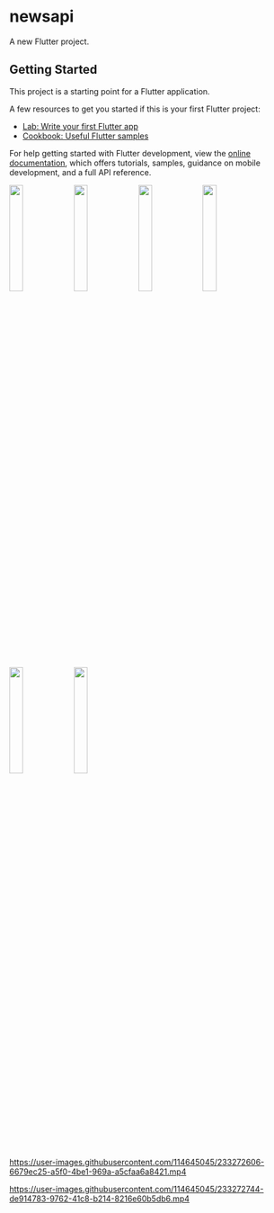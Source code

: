 # newsapi

A new Flutter project.

## Getting Started

This project is a starting point for a Flutter application.

A few resources to get you started if this is your first Flutter project:

- [Lab: Write your first Flutter app](https://docs.flutter.dev/get-started/codelab)
- [Cookbook: Useful Flutter samples](https://docs.flutter.dev/cookbook)

For help getting started with Flutter development, view the
[online documentation](https://docs.flutter.dev/), which offers tutorials,
samples, guidance on mobile development, and a full API reference.
<p>
<img src="https://user-images.githubusercontent.com/114645045/233272848-8e6c079b-0ac5-472d-83ba-659f946e81f3.jpg"width=22%,height=35%>
<img src="https://user-images.githubusercontent.com/114645045/233272935-113d142b-1217-4432-8e37-2e6519a83b71.jpg"width=22%,height=35%>
<img src="https://user-images.githubusercontent.com/114645045/233273041-1cf12052-d1ca-4efd-b4ea-f3f2ede7e619.jpg"width=22%,height=35%>
<img src="https://user-images.githubusercontent.com/114645045/233273103-47223a8a-9227-49cd-9672-058a3585d522.jpg"width=22%,height=35%>
<img src="https://user-images.githubusercontent.com/114645045/233273168-ff7a2e4f-cae2-474e-9c25-0bd96f80b553.jpg"width=22%,height=35%>
<img src="https://user-images.githubusercontent.com/114645045/233273271-d4a7bb27-5c5c-49e7-aabb-a190038fae90.jpg"width=22%,height=35%>
<p>


https://user-images.githubusercontent.com/114645045/233272606-6679ec25-a5f0-4be1-969a-a5cfaa6a8421.mp4



https://user-images.githubusercontent.com/114645045/233272744-de914783-9762-41c8-b214-8216e60b5db6.mp4


